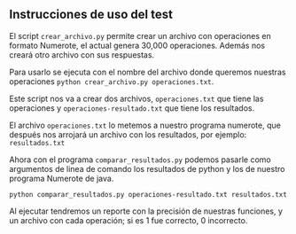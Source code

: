 ## Instrucciones de uso del test

El script `crear_archivo.py` permite crear un archivo con operaciones en formato Numerote, el actual genera 30,000 operaciones.
Además nos creará otro archivo con sus respuestas.

Para usarlo se ejecuta con el nombre del archivo donde queremos nuestras operaciones
 `python crear_archivo.py operaciones.txt`.

Este script nos va a crear dos archivos, `operaciones.txt` que tiene las operaciones y `operaciones-resultado.txt` que tiene los resultados.

El archivo `operaciones.txt` lo metemos a nuestro programa numerote, que después nos arrojará un archivo con los resultados, por ejemplo: `resultados.txt`

Ahora con el programa `comparar_resultados.py` podemos pasarle como argumentos de linea de comando los resultados de python y los de nuestro programa Numerote de java.

`python comparar_resultados.py operaciones-resultado.txt resultados.txt`

Al ejecutar tendremos un reporte con la precisión de nuestras funciones, y un archivo con cada operación; si es 1 fue correcto, 0 incorrecto.
 
